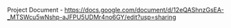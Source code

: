 Project Document - https://docs.google.com/document/d/12eQAShnzGsEA-_MTSWcu5wNshp-aJFPU5UDMr4no6GY/edit?usp=sharing
